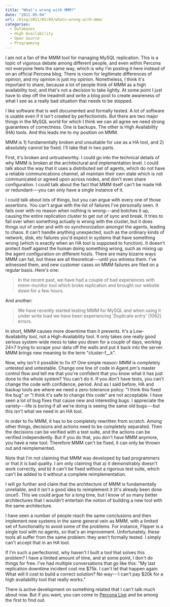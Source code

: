 ```yaml
---
title: "What's wrong with MMM?"
date: "2011-05-04"
url: /blog/2011/05/04/whats-wrong-with-mmm/
categories:
  - Databases
  - High Availability
  - Open Source
  - Programming
---
```

I am not a fan of the MMM tool for managing MySQL replication. This is a topic of vigorous debate among different people, and even within Percona not everyone feels the same way, which is why I'm posting it here instead of on an official Percona blog. There is room for legitimate differences of opinion, and my opinion is just my opinion. Nonetheless, I think it's important to share, because a lot of people think of MMM as a high availability tool, and that's not a decision to take lightly. At some point I just have to step off the treadmill and write a blog post to create awareness of what I see as a really bad situation that needs to be stopped.

I like software that is well documented and formally tested. A lot of software is usable even if it isn't created by perfectionists. But there are two major things in the MySQL world for which I think we can all agree we need strong guarantees of correctness. One is backups. The other is High Availability (HA) tools. And this leads me to my position on MMM.

MMM is 1) fundamentally broken and unsuitable for use as a HA tool, and 2) absolutely cannot be fixed. I'll take that in two parts.

First, it's broken and untrustworthy. I could go into the technical details of why MMM is broken at the architectural and implementation level. I could talk about the way that it uses a distributed set of agents, which do not have a reliable communications channel, all maintain their own state which is not communicated or agreed upon across nodes, and don't even share configuration. I could talk about the fact that MMM itself can't be made HA or redundant---you can only have a single instance of it.

I could talk about lots of things, but you can argue with every one of those assertions. You can't argue with the list of failures I've personally seen. It fails over with no reason when nothing is wrong---and botches it up, causing the entire replication cluster to get out of sync and break. It tries to fail over when something actually is wrong with the cluster, but it does things out of order and with no synchronization amongst the agents, leading to chaos. It can't handle anything unexpected, such as the ordinary kinds of network, disk, etc failures you'd expect in systems that have something wrong (which is exactly when an HA tool is supposed to function). It doesn't protect itself against the human doing something wrong, such as mixing up the agent configuration on different hosts. There are many bizarre ways MMM can fail, but these are all theoretical---until you witness them. I've witnessed them, and new customer cases on MMM failures are filed on a regular basis. Here's one:

> In the recent past, we have had a couple of bad experiences with mmm-monitor tool which broke replication and brought our website down for a few hours.

And another:

> We have recently started testing MMM for MySQL and when using it under write load we have been experiencing 'Duplicate entry' (1062) errors.

In short, MMM causes more downtime than it prevents. It's a Low-Availability tool, not a High-Availability tool. It only takes one really good serious system-wide mess to take you down for a couple of days, working 24&#215;7 trying to scrape your data off the walls and put it back into the server. MMM brings new meaning to the term "cluster-f__k".

Now, why isn't it possible to fix it? One simple reason: MMM is completely untested and untestable. Change one line of code in Agent.pm's master control flow and tell me that you're confident that you know what it has just done to the whole system? You can't do it. If you don't have tests, you can't change the code with confidence, period. And as I said before, HA and backup tools are where we need a zero-tolerance policy. "I think this fixed the bug" or "I think it's safe to change this code" are not acceptable. I have seen a lot of bug fixes that cause new and interesting bugs. I appreciate the variety---life is boring if all we're doing is seeing the same old bugs---but this isn't what we need in an HA tool.

In order to fix MMM, it has to be completely rewritten from scratch. Among other things, decisions and actions need to be completely separated. Then the decisions can be verified with a test suite, and the actions can be verified independently. But if you do that, you don't have MMM anymore, you have a new tool. Therefore MMM can't be fixed, it can only be thrown out and reimplemented.

Note that I'm not claiming that MMM was developed by bad programmers or that it is bad quality. I am only claiming that a) it demonstrably doesn't work correctly, and b) it can't be fixed without a rigorous test suite, which can't be added to it without a complete reimplementation.

I will go further and claim that the architecture of MMM is fundamentally unreliable, and it isn't a good idea to reimplement it (it's already been done once!). This we could argue for a long time, but I know of so many better architectures that I wouldn't entertain the notion of building a new tool with the same architecture.

I have seen a number of people reach the same conclusions and then implement new systems in the same general vein as MMM, with a limited set of functionality to avoid some of the problems. For instance, Flipper is a single tool with no agents, so that's an improvement. Unfortunately, these tools all suffer from the same problem: they aren't formally tested. I simply can't accept that in an HA tool.

If I'm such a perfectionist, why haven't I built a tool that solves this problem? I have a limited amount of time, and at some point, I don't do things for free. I've had multiple conversations that go like this: "My last replication downtime incident cost me $75k. I can't let that happen again. What will it cost to build a correct solution? No way---I can't pay $20k for a high availability tool that really works."

There is active development on something related that I can't talk much about now. But if you want, you can come to [Percona Live](http://www.percona.com/live/) and be among the first to find out.


